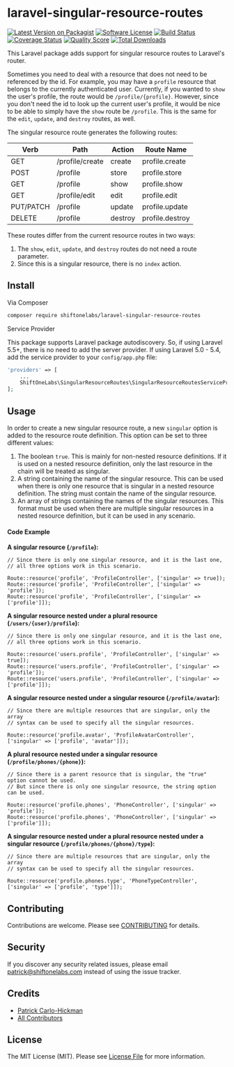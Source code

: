 # laravel-singular-resource-routes

[![Latest Version on Packagist][ico-version]][link-packagist]
[![Software License][ico-license]](LICENSE.txt)
[![Build Status][ico-github-actions]][link-github-actions]
[![Coverage Status][ico-scrutinizer]][link-scrutinizer]
[![Quality Score][ico-code-quality]][link-code-quality]
[![Total Downloads][ico-downloads]][link-downloads]

This Laravel package adds support for singular resource routes to Laravel's router.

Sometimes you need to deal with a resource that does not need to be referenced by the id. For example, you may have a `profile` resource that belongs to the currently authenticated user. Currently, if you wanted to `show` the user's profile, the route would be `/profile/{profile}`. However, since you don't need the id to look up the current user's profile, it would be nice to be able to simply have the `show` route be `/profile`. This is the same for the `edit`, `update`, and `destroy` routes, as well.

The singular resource route generates the following routes:

| Verb | Path | Action | Route Name |
| -- | -- | -- | -- |
| GET | /profile/create | create | profile.create |
| POST | /profile | store | profile.store |
| GET | /profile | show | profile.show |
| GET | /profile/edit | edit | profile.edit |
| PUT/PATCH | /profile | update | profile.update |
| DELETE | /profile | destroy | profile.destroy |

These routes differ from the current resource routes in two ways:
1. The `show`, `edit`, `update`, and `destroy` routes do not need a route parameter.
2. Since this is a singular resource, there is no `index` action.

## Install

Via Composer

``` bash
composer require shiftonelabs/laravel-singular-resource-routes
```

Service Provider

This package supports Laravel package autodiscovery. So, if using Laravel 5.5+, there is no need to add the server provider. If using Laravel 5.0 - 5.4, add the service provider to your `config/app.php` file:

``` php
'providers' => [
    ...
    ShiftOneLabs\SingularResourceRoutes\SingularResourceRoutesServiceProvider::class,
];
```

## Usage

In order to create a new singular resource route, a new `singular` option is added to the resource route definition. This option can be set to three different values:
1. The boolean `true`. This is mainly for non-nested resource definitions. If it is used on a nested resource definition, only the last resource in the chain will be treated as singular.
2. A string containing the name of the singular resource. This can be used when there is only one resource that is singular in a nested resource definition. The string must contain the name of the singular resource.
3. An array of strings containing the names of the singular resources. This format must be used when there are multiple singular resources in a nested resource definition, but it can be used in any scenario.

#### Code Example

**A singular resource (`/profile`):**
```
// Since there is only one singular resource, and it is the last one,
// all three options work in this scenario.

Route::resource('profile', 'ProfileController', ['singular' => true]);
Route::resource('profile', 'ProfileController', ['singular' => 'profile']);
Route::resource('profile', 'ProfileController', ['singular' => ['profile']]);
```

**A singular resource nested under a plural resource (`/users/{user}/profile`):**
```
// Since there is only one singular resource, and it is the last one,
// all three options work in this scenario.

Route::resource('users.profile', 'ProfileController', ['singular' => true]);
Route::resource('users.profile', 'ProfileController', ['singular' => 'profile']);
Route::resource('users.profile', 'ProfileController', ['singular' => ['profile']]);
```

**A singular resource nested under a singular resource (`/profile/avatar`):**
```
// Since there are multiple resources that are singular, only the array
// syntax can be used to specify all the singular resources.

Route::resource('profile.avatar', 'ProfileAvatarController', ['singular' => ['profile', 'avatar']]);
```

**A plural resource nested under a singular resource (`/profile/phones/{phone}`):**
```
// Since there is a parent resource that is singular, the "true" option cannot be used.
// But since there is only one singular resource, the string option can be used.

Route::resource('profile.phones', 'PhoneController', ['singular' => 'profile']);
Route::resource('profile.phones', 'PhoneController', ['singular' => ['profile']]);
```

**A singular resource nested under a plural resource nested under a singular resource (`/profile/phones/{phone}/type`):**
```
// Since there are multiple resources that are singular, only the array
// syntax can be used to specify all the singular resources.

Route::resource('profile.phones.type', 'PhoneTypeController', ['singular' => ['profile', 'type']]);
```

## Contributing

Contributions are welcome. Please see [CONTRIBUTING](CONTRIBUTING.md) for details.

## Security

If you discover any security related issues, please email patrick@shiftonelabs.com instead of using the issue tracker.

## Credits

- [Patrick Carlo-Hickman][link-author]
- [All Contributors][link-contributors]

## License

The MIT License (MIT). Please see [License File](LICENSE.txt) for more information.

[ico-version]: https://img.shields.io/packagist/v/shiftonelabs/laravel-singular-resource-routes.svg?style=flat-square
[ico-license]: https://img.shields.io/badge/license-MIT-brightgreen.svg?style=flat-square
[ico-github-actions]: https://img.shields.io/github/actions/workflow/status/shiftonelabs/laravel-singular-resource-routes/.github/workflows/phpunit.yml?style=flat-square
[ico-scrutinizer]: https://img.shields.io/scrutinizer/coverage/g/shiftonelabs/laravel-singular-resource-routes.svg?style=flat-square
[ico-code-quality]: https://img.shields.io/scrutinizer/g/shiftonelabs/laravel-singular-resource-routes.svg?style=flat-square
[ico-downloads]: https://img.shields.io/packagist/dt/shiftonelabs/laravel-singular-resource-routes.svg?style=flat-square

[link-packagist]: https://packagist.org/packages/shiftonelabs/laravel-singular-resource-routes
[link-github-actions]: https://github.com/shiftonelabs/laravel-singular-resource-routes/actions
[link-scrutinizer]: https://scrutinizer-ci.com/g/shiftonelabs/laravel-singular-resource-routes/code-structure
[link-code-quality]: https://scrutinizer-ci.com/g/shiftonelabs/laravel-singular-resource-routes
[link-downloads]: https://packagist.org/packages/shiftonelabs/laravel-singular-resource-routes
[link-author]: https://github.com/patrickcarlohickman
[link-contributors]: ../../contributors
